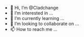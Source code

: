 - 👋 Hi, I’m @Cladchange
- 👀 I’m interested in ...
- 🌱 I’m currently learning ...
- 💞️ I’m looking to collaborate on ...
- 📫 How to reach me ...

<!---
Cladchange/Cladchange is a ✨ special ✨ repository because its `README.md` (this file) appears on your GitHub profile.
You can click the Preview link to take a look at your changes.
--->
